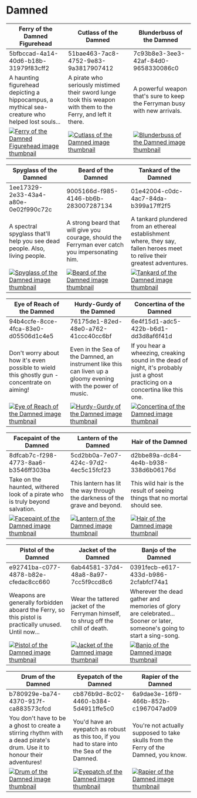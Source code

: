 # Damned

| Ferry of the Damned Figurehead | Cutlass of the Damned | Blunderbuss of the Damned |
| ------------------------------ | --------------------- | ------------------------- |
| 5bfbccad-4a14-40d6-b18b-31979f83cff2 | 51bae463-7ac8-4752-9e83-9a3817907412 | 7c93b8e3-3ee3-42af-84d0-9658330086c0 |
| A haunting figurehead depicting a hippocampus, a mythical sea-creature who helped lost souls... | A pirate who seriously mistimed their sword lunge took this weapon with them to the Ferry, and left it there. | A powerful weapon that's sure to keep the Ferryman busy with new arrivals. |
| [![Ferry of the Damned Figurehead image thumbnail](https://seaofthieves.wiki.gg/images/c/c0/Ferry_of_the_Damned_Figurehead.png)](https://seaofthieves.wiki.gg/wiki/Ferry_of_the_Damned_Figurehead) | [![Cutlass of the Damned image thumbnail](https://seaofthieves.wiki.gg/images/5/50/Cutlass_of_the_Damned.png)](https://seaofthieves.wiki.gg/wiki/Cutlass_of_the_Damned) | [![Blunderbuss of the Damned image thumbnail](https://seaofthieves.wiki.gg/images/d/d0/Blunderbuss_of_the_Damned.png)](https://seaofthieves.wiki.gg/wiki/Blunderbuss_of_the_Damned) |

| Spyglass of the Damned | Beard of the Damned | Tankard of the Damned |
| ---------------------- | ------------------- | --------------------- |
| 1ee17329-2e33-43a4-a80e-0e02f990c72c | 9005166d-f985-4146-bb6b-283007287134 | 01e42004-c0dc-4ac7-84da-b399a17ff2f5 |
| A spectral spyglass that'll help you see dead people. Also, living people. | A strong beard that will give you courage, should the Ferryman ever catch you impersonating him. | A tankard plundered from an ethereal establishment where, they say, fallen heroes meet to relive their greatest adventures. |
| [![Spyglass of the Damned image thumbnail](https://seaofthieves.wiki.gg/images/1/1a/Spyglass_of_the_Damned.png)](https://seaofthieves.wiki.gg/wiki/Spyglass_of_the_Damned) | [![Beard of the Damned image thumbnail](https://seaofthieves.wiki.gg/images/c/c6/Beard_of_the_Damned.png)](https://seaofthieves.wiki.gg/wiki/Beard_of_the_Damned) | [![Tankard of the Damned image thumbnail](https://seaofthieves.wiki.gg/images/9/98/Tankard_of_the_Damned.png)](https://seaofthieves.wiki.gg/wiki/Tankard_of_the_Damned) |

| Eye of Reach of the Damned | Hurdy-Gurdy of the Damned | Concertina of the Damned |
| -------------------------- | ------------------------- | ------------------------ |
| 94b4ccfe-8cce-4fca-83e0-d05506d1c4e5 | 76175de1-82ed-48e0-a762-41ccc40cc6bf | 6e4f15d1-adc5-422b-b6d1-dd3d8af6f41d |
| Don't worry about how it's even possible to wield this ghostly gun - concentrate on aiming! | Even in the Sea of the Damned, an instrument like this can liven up a gloomy evening with the power of music. | If you hear a wheezing, creaking sound in the dead of night, it's probably just a ghost practicing on a concertina like this one. |
| [![Eye of Reach of the Damned image thumbnail](https://seaofthieves.wiki.gg/images/d/da/Eye_of_Reach_of_the_Damned.png)](https://seaofthieves.wiki.gg/wiki/Eye_of_Reach_of_the_Damned) | [![Hurdy-Gurdy of the Damned image thumbnail](https://seaofthieves.wiki.gg/images/1/15/Hurdy-Gurdy_of_the_Damned.png)](https://seaofthieves.wiki.gg/wiki/Hurdy-Gurdy_of_the_Damned) | [![Concertina of the Damned image thumbnail](https://seaofthieves.wiki.gg/images/d/d9/Concertina_of_the_Damned.png)](https://seaofthieves.wiki.gg/wiki/Concertina_of_the_Damned) |

| Facepaint of the Damned | Lantern of the Damned | Hair of the Damned |
| ----------------------- | --------------------- | ------------------ |
| 8dfcab7c-f298-4773-8aa6-b3546ff303ba | 5cd2bb0a-7e07-424c-97d2-4ec5c15fcf23 | d2bbe89a-dc84-4e4b-b938-338d6b06176d |
| Take on the haunted, withered look of a pirate who is truly beyond salvation. | This lantern has lit the way through the darkness of the grave and beyond. | This wild hair is the result of seeing things that no mortal should see. |
| [![Facepaint of the Damned image thumbnail](https://seaofthieves.wiki.gg/images/5/52/Facepaint_of_the_Damned.png)](https://seaofthieves.wiki.gg/wiki/Facepaint_of_the_Damned) | [![Lantern of the Damned image thumbnail](https://seaofthieves.wiki.gg/images/4/4a/Lantern_of_the_Damned.png)](https://seaofthieves.wiki.gg/wiki/Lantern_of_the_Damned) | [![Hair of the Damned image thumbnail](https://seaofthieves.wiki.gg/images/b/b1/Hair_of_the_Damned.png)](https://seaofthieves.wiki.gg/wiki/Hair_of_the_Damned) |

| Pistol of the Damned | Jacket of the Damned | Banjo of the Damned |
| -------------------- | -------------------- | ------------------- |
| e92741ba-c077-4878-b82e-cfedac8cc660 | 6ab44581-37d4-48a8-8a97-7cc5f9ccd8c6 | 0391fecb-e617-433d-b986-2cfabfcf74a1 |
| Weapons are generally forbidden aboard the Ferry, so this pistol is practically unused. Until now... | Wear the tattered jacket of the Ferryman himself, to shrug off the chill of death. | Wherever the dead gather and memories of glory are celebrated... Sooner or later, someone's going to start a sing-song. |
| [![Pistol of the Damned image thumbnail](https://seaofthieves.wiki.gg/images/d/d9/Pistol_of_the_Damned.png)](https://seaofthieves.wiki.gg/wiki/Pistol_of_the_Damned) | [![Jacket of the Damned image thumbnail](https://seaofthieves.wiki.gg/images/a/a7/Jacket_of_the_Damned.png)](https://seaofthieves.wiki.gg/wiki/Jacket_of_the_Damned) | [![Banjo of the Damned image thumbnail](https://seaofthieves.wiki.gg/images/1/1f/Banjo_of_the_Damned.png)](https://seaofthieves.wiki.gg/wiki/Banjo_of_the_Damned) |

| Drum of the Damned | Eyepatch of the Damned | Rapier of the Damned |
| ------------------ | ---------------------- | -------------------- |
| b780929e-ba74-4370-917f-ca883573cfcd | cb876b9d-8c02-4460-b384-5d4911ffe5c0 | 6a9dae3e-16f9-466b-852b-c1967047ad09 |
| You don't have to be a ghost to create a stirring rhythm with a dead pirate's drum. Use it to honour their adventures! | You'd have an eyepatch as robust as this too, if you had to stare into the Sea of the Damned. | You're not actually supposed to take skulls from the Ferry of the Damned, you know. |
| [![Drum of the Damned image thumbnail](https://seaofthieves.wiki.gg/images/3/35/Drum_of_the_Damned.png)](https://seaofthieves.wiki.gg/wiki/Drum_of_the_Damned) | [![Eyepatch of the Damned image thumbnail](https://seaofthieves.wiki.gg/images/9/94/Eyepatch_of_the_Damned.png)](https://seaofthieves.wiki.gg/wiki/Eyepatch_of_the_Damned) | [![Rapier of the Damned image thumbnail](https://seaofthieves.wiki.gg/images/b/bd/Rapier_of_the_Damned.png)](https://seaofthieves.wiki.gg/wiki/Rapier_of_the_Damned) |
